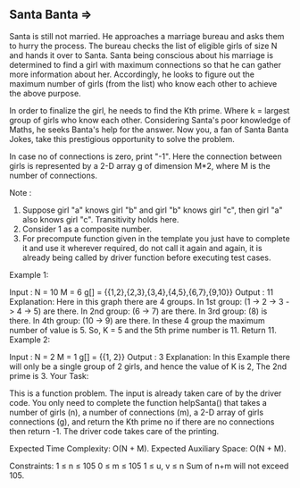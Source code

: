 Santa Banta  =>
-----------


Santa is still not married. He approaches a marriage bureau and asks them to hurry the process. The bureau checks the list of eligible girls of size N and hands it over to Santa. Santa being conscious about his marriage is determined to find a girl with maximum connections so that he can gather more information about her. Accordingly, he looks to figure out the maximum number of girls (from the list) who know each other to achieve the above purpose.

In order to finalize the girl, he needs to find the Kth prime. Where k = largest group of girls who know each other. Considering Santa's poor knowledge of Maths, he seeks Banta's help for the answer. Now you, a fan of Santa Banta Jokes, take this prestigious opportunity to solve the problem.

In case no of connections is zero, print "-1". Here the connection between girls is represented by a 2-D array g of dimension M*2, where M is the number of connections.

Note :
1. Suppose girl "a" knows girl "b" and girl "b" knows girl "c", then girl "a" also knows girl "c". Transitivity holds here.
2. Consider 1 as a composite number.
3. For precompute function given in the template you just have to complete it and use it wherever required, do not call it again and again, it is already being called by driver function before executing test cases. 

Example 1:

Input : 
N = 10
M = 6
g[] = {{1,2},{2,3},{3,4},{4,5},{6,7},{9,10}}
Output : 
11
Explanation:
Here in this graph there are 4 groups. 
In 1st group: (1 -> 2 -> 3 -> 4 -> 5) are 
there. In 2nd group: (6 -> 7) are there.
In 3rd group: (8) is there.
In 4th group: (10 -> 9) are there.
In these 4 group the maximum number of 
value is 5. So, K = 5 and the 5th prime number 
is 11. Return 11.
Example 2:

Input : 
N = 2
M = 1
g[] = {{1, 2}} 
Output : 
3
Explanation:
In this Example there will only be a 
single group of 2 girls, and hence the 
value of K is 2, The 2nd prime is 3.
Your Task:

This is a function problem. The input is already taken care of by the driver code. You only need to complete the function helpSanta() that takes a number of girls (n), a number of connections (m), a 2-D array of girls connections (g), and return the Kth prime no if there are no connections then return -1. The driver code takes care of the printing.

Expected Time Complexity: O(N + M).
Expected Auxiliary Space: O(N + M).

Constraints:
1 ≤ n ≤ 105
0 ≤ m ≤ 105
1 ≤ u, v ≤ n
Sum of n+m will not exceed 105.
